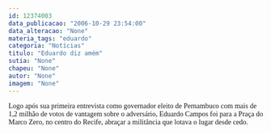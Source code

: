```yaml
---
id: 12374003
data_publicacao: "2006-10-29 23:54:00"
data_alteracao: "None"
materia_tags: "eduardo"
categoria: "Notícias"
titulo: "Eduardo diz amém"
sutia: "None"
chapeu: "None"
autor: "None"
imagem: "None"
---
```

<p><P><FONT face=Verdana>Logo após sua primeira entrevista como governador eleito de Pernambuco com mais de 1,2 milhão de votos de vantagem sobre o adversário, Eduardo Campos foi para a Praça do Marco Zero, no centro do Recife, abraçar a militância que lotava o lugar desde cedo.</FONT></P> </p>
